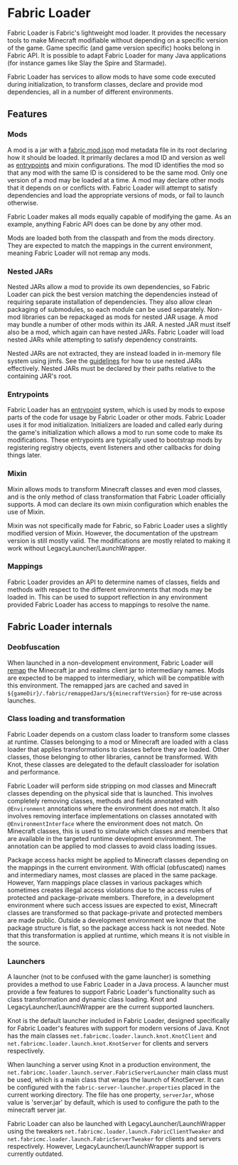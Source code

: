 # Fabric Loader

Fabric Loader is Fabric's lightweight mod loader. It provides the
necessary tools to make Minecraft modifiable without depending on a
specific version of the game. Game specific (and game version specific)
hooks belong in Fabric API. It is possible to adapt Fabric Loader for
many Java applications (for instance games like Slay the Spire and
Starmade).

Fabric Loader has services to allow mods to have some code executed
during initialization, to transform classes, declare and provide mod
dependencies, all in a number of different environments.

## Features

### Mods

A mod is a jar with a [fabric.mod.json](../Documentation/fabric_mod_json.md)
mod metadata file in its root declaring how it should be loaded. It
primarily declares a mod ID and version as well as
[entrypoints](../Documentation/entrypoint.md) and mixin configurations. The
mod ID identifies the mod so that any mod with the same ID is considered
to be the same mod. Only one version of a mod may be loaded at a time. A
mod may declare other mods that it depends on or conflicts with. Fabric
Loader will attempt to satisfy dependencies and load the appropriate
versions of mods, or fail to launch otherwise.

Fabric Loader makes all mods equally capable of modifying the game. As
an example, anything Fabric API does can be done by any other mod.

Mods are loaded both from the classpath and from the mods directory.
They are expected to match the mappings in the current environment,
meaning Fabric Loader will not remap any mods.

### Nested JARs

Nested JARs allow a mod to provide its own dependencies, so Fabric
Loader can pick the best version matching the dependencies instead of
requiring separate installation of dependencies. They also allow clean
packaging of submodules, so each module can be used separately. Non-mod
libraries can be repackaged as mods for nested JAR usage. A mod may
bundle a number of other mods within its JAR. A nested JAR must itself
also be a mod, which again can have nested JARs. Fabric Loader will load
nested JARs while attempting to satisfy dependency constraints.

Nested JARs are not extracted, they are instead loaded in in-memory file
system using jimfs. See the
[guidelines](https://fabricmc.net/wiki/tutorial:loader04x#nested_jars)
for how to use nested JARs effectively. Nested JARs must be declared by
their paths relative to the containing JAR's root.

### Entrypoints

Fabric Loader has an [entrypoint](../Documentation/entrypoint.md) system,
which is used by mods to expose parts of the code for usage by Fabric
Loader or other mods. Fabric Loader uses it for mod initialization.
Initializers are loaded and called early during the game's
initialization which allows a mod to run some code to make its
modifications. These entrypoints are typically used to bootstrap mods by
registering registry objects, event listeners and other callbacks for
doing things later.

### Mixin

Mixin allows mods to transform Minecraft classes and even mod classes,
and is the only method of class transformation that Fabric Loader
officially supports. A mod can declare its own mixin configuration which
enables the use of Mixin.

Mixin was not specifically made for Fabric, so Fabric Loader uses a
slightly modified version of Mixin. However, the documentation of the
upstream version is still mostly valid. The modifications are mostly
related to making it work without LegacyLauncher/LaunchWrapper.

### Mappings

Fabric Loader provides an API to determine names of classes, fields and
methods with respect to the different environments that mods may be
loaded in. This can be used to support reflection in any environment
provided Fabric Loader has access to mappings to resolve the name.

## Fabric Loader internals

### Deobfuscation

When launched in a non-development environment, Fabric Loader will
[remap](../Documentation/mappings.md) the Minecraft jar and realms client jar to
intermediary names. Mods are expected to be mapped to intermediary,
which will be compatible with this environment. The remapped jars are
cached and saved in
`${gameDir}/.fabric/remappedJars/${minecraftVersion}` for re-use across
launches.

### Class loading and transformation

Fabric Loader depends on a custom class loader to transform some classes
at runtime. Classes belonging to a mod or Minecraft are loaded with a
class loader that applies transformations to classes before they are
loaded. Other classes, those belonging to other libraries, cannot be
transformed. With Knot, these classes are delegated to the default
classloader for isolation and performance.

Fabric Loader will perform side stripping on mod classes and Minecraft
classes depending on the physical side that is launched. This involves
completely removing classes, methods and fields annotated with
`@Environment` annotations where the environment does not match. It also
involves removing interface implementations on classes annotated with
`@EnvironmentInterface` where the environment does not match. On
Minecraft classes, this is used to simulate which classes and members
that are available in the targeted runtime development environment. The
annotation can be applied to mod classes to avoid class loading issues.

Package access hacks might be applied to Minecraft classes depending on
the mappings in the current environment. With official (obfuscated)
names and intermediary names, most classes are placed in the same
package. However, Yarn mappings place classes in various packages which
sometimes creates illegal access violations due to the access rules of
protected and package-private members. Therefore, in a development
environment where such access issues are expected to exist, Minecraft
classes are transformed so that package-private and protected members
are made public. Outside a development environment we know that the
package structure is flat, so the package access hack is not needed.
Note that this transformation is applied at runtime, which means it is
not visible in the source.

### Launchers

A launcher (not to be confused with the game launcher) is something
provides a method to use Fabric Loader in a Java process. A launcher
must provide a few features to support Fabric Loader's functionality
such as class transformation and dynamic class loading. Knot and
LegacyLauncher/LaunchWrapper are the current supported launchers.

Knot is the default launcher included in Fabric Loader, designed
specifically for Fabric Loader's features with support for modern
versions of Java. Knot has the main classes
`net.fabricmc.loader.launch.knot.KnotClient` and
`net.fabricmc.loader.launch.knot.KnotServer` for clients and servers
respectively.

When launching a server using Knot in a production environment, the
`net.fabricmc.loader.launch.server.FabricServerLauncher` main class must
be used, which is a main class that wraps the launch of KnotServer. It
can be configured with the `fabric-server-launcher.properties` placed in
the current working directory. The file has one property, `serverJar`,
whose value is 'server.jar' by default, which is used to configure the
path to the minecraft server jar.

Fabric Loader can also be launched with LegacyLauncher/LaunchWrapper
using the tweakers `net.fabricmc.loader.launch.FabricClientTweaker` and
`net.fabricmc.loader.launch.FabricServerTweaker` for clients and servers
respectively. However, LegacyLauncher/LaunchWrapper support is currently
outdated.
